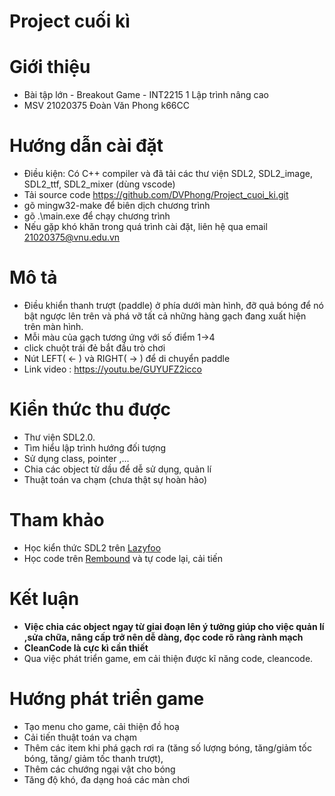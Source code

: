 # Project cuối kì 
# Giới thiệu
  - Bài tập lớn - Breakout Game - INT2215 1 Lập trình nâng cao 
  - MSV 21020375 Đoàn Văn Phong k66CC
# Hướng dẫn cài đặt
  - Điều kiện: Có C++ compiler và đã tải các thư viện SDL2, SDL2_image, SDL2_ttf, SDL2_mixer (dùng vscode)
  - Tải source code https://github.com/DVPhong/Project_cuoi_ki.git
  - gõ mingw32-make để biên dịch chương trình
  - gõ .\main.exe để chạy chương trình
  - Nếu gặp khó khăn trong quá trình cài đặt, liên hệ qua email 21020375@vnu.edu.vn
# Mô tả 
  - Điều khiển thanh trượt (paddle) ở phía dưới màn hình, đỡ quả bóng để nó bật ngược lên trên và phá vỡ tất cả những hàng gạch đang xuất hiện trên màn hình.
  - Mỗi màu của gạch tương ứng với số điểm 1->4
  - click chuột trái đẻ bắt đầu trò chơi
  - Nút LEFT( <- ) và RIGHT( -> ) để di chuyển paddle
  - Link video : https://youtu.be/GUYUFZ2icco
# Kiển thức thu được
  - Thư viện SDL2.0.
  - Tìm hiểu lập trình hướng đối tượng
  - Sử dụng class, pointer ,...
  - Chia các object từ dầu để dễ sử dụng, quản lí
  - Thuật toán va chạm (chưa thật sự hoàn hảo)
# Tham khảo
  - Học kiển thức SDL2 trên [Lazyfoo](http://lazyfoo.net/tutorials/SDL/index.php#Hello%20SDL)
  - Học code trên [Rembound](https://rembound.com/articles/the-breakout-tutorial-with-cpp-and-sdl-2) và tự code lại, cải tiến 
# Kết luận
  - **Việc chia các object ngay từ giai đoạn lên ý tưởng giúp cho việc quản lí ,sửa chữa, nâng cấp trở nên dễ dàng, đọc code rõ ràng rành mạch**
  - **CleanCode là cực kì cần thiết**
  - Qua việc phát triển game, em cải thiện được kĩ năng code, cleancode.
# Hướng phát triển game 
  - Tạo menu cho game, cải thiện đồ hoạ
  - Cải tiến thuật toán va chạm
  - Thêm các item khi phá gạch rơi ra (tăng số lượng bóng, tăng/giảm tốc bóng, tăng/ giảm tốc thanh trượt), 
  - Thêm các chướng ngại vật cho bóng
  - Tăng độ khó, đa dạng hoá các màn chơi
  


